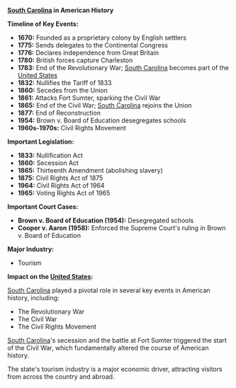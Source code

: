 **[South Carolina](./../South-Carolina/) in American History**

**Timeline of Key Events:**

* **1670:** Founded as a proprietary colony by English settlers
* **1775:** Sends delegates to the Continental Congress
* **1776:** Declares independence from Great Britain
* **1780:** British forces capture Charleston
* **1783:** End of the Revolutionary War; [South Carolina](./../South-Carolina/) becomes part of the [United States](./../United-States/)
* **1832:** Nullifies the Tariff of 1833
* **1860:** Secedes from the Union
* **1861:** Attacks Fort Sumter, sparking the Civil War
* **1865:** End of the Civil War; [South Carolina](./../South-Carolina/) rejoins the Union
* **1877:** End of Reconstruction
* **1954:** Brown v. Board of Education desegregates schools
* **1960s-1970s:** Civil Rights Movement

**Important Legislation:**

* **1833:** Nullification Act
* **1860:** Secession Act
* **1865:** Thirteenth Amendment (abolishing slavery)
* **1875:** Civil Rights Act of 1875
* **1964:** Civil Rights Act of 1964
* **1965:** Voting Rights Act of 1965

**Important Court Cases:**

* **Brown v. Board of Education (1954):** Desegregated schools
* **Cooper v. Aaron (1958):** Enforced the Supreme Court's ruling in Brown v. Board of Education

**Major Industry:**

* Tourism

**Impact on the [United States](./../United-States/):**

[South Carolina](./../South-Carolina/) played a pivotal role in several key events in American history, including:

* The Revolutionary War
* The Civil War
* The Civil Rights Movement

[South Carolina](./../South-Carolina/)'s secession and the battle at Fort Sumter triggered the start of the Civil War, which fundamentally altered the course of American history.

The state's tourism industry is a major economic driver, attracting visitors from across the country and abroad.